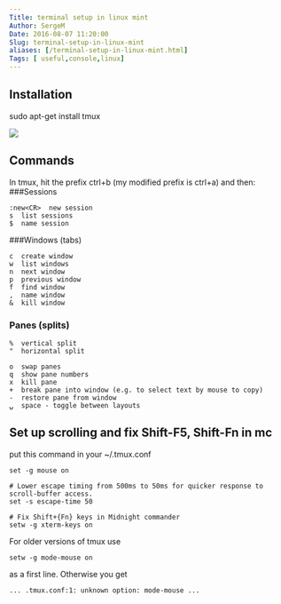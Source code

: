 ```yaml
---
Title: terminal setup in linux mint
Author: SergeM
Date: 2016-08-07 11:20:00
Slug: terminal-setup-in-linux-mint
aliases: [/terminal-setup-in-linux-mint.html]
Tags: [ useful,console,linux]
---
```




## Installation 
sudo apt-get install tmux

![](https://3.bp.blogspot.com/-MnndlZeDxkc/V6bulTON9uI/AAAAAAAAEmU/olWSomTKLjQ4Z2uHikjP4PQwCr1Wd2zUwCLcB/s320/Screenshot%2Bfrom%2B2016-08-07%2B10%253A17%253A12.png)

## Commands

In tmux, hit the prefix ctrl+b (my modified prefix is ctrl+a) and then:
###Sessions

```
:new<CR>  new session
s  list sessions
$  name session
```
###Windows (tabs)
```
c  create window
w  list windows
n  next window
p  previous window
f  find window
,  name window
&  kill window
```

### Panes (splits)
```
%  vertical split
"  horizontal split

o  swap panes
q  show pane numbers
x  kill pane
+  break pane into window (e.g. to select text by mouse to copy)
-  restore pane from window
⍽  space - toggle between layouts
```

   
## Set up scrolling and fix Shift-F5, Shift-Fn in mc
put this command in your ~/.tmux.conf

```
set -g mouse on    

# Lower escape timing from 500ms to 50ms for quicker response to scroll-buffer access.
set -s escape-time 50

# Fix Shift+{Fn} keys in Midnight commander
setw -g xterm-keys on

```

For older versions of tmux use 
```
setw -g mode-mouse on
```
as a first line. Otherwise you get 
```
... .tmux.conf:1: unknown option: mode-mouse ... 
```
